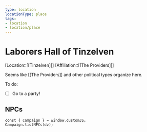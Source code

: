 ```yaml
---
type: location
locationType: place
tags: 
- location
- location/place
---
```

# Laborers Hall of Tinzelven

[Location::[[Tinzelven]]]
[Affiliation::[[The Providers]]]

Seems like [[The Providers]] and other political types organize here.

To do:
- [ ] Go to a party!


## NPCs
```dataviewjs
const { Campaign } = window.customJS;
Campaign.listNPCs(dv);
```